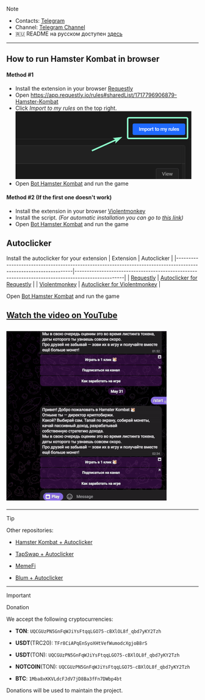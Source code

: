 > [!NOTE]
> - Contacts: [Telegram](https://t.me/mudachyo)
> - Channel: [Telegram Channel](https://t.me/shopalenka) 
> - 🇷🇺 README на русском доступен [здесь](README.md)
---
## How to run Hamster Kombat in browser 
#### Method #1
- Install the extension in your browser [Requestly](https://chromewebstore.google.com/detail/requestly-intercept-modif/mdnleldcmiljblolnjhpnblkcekpdkpa)
- Open https://app.requestly.io/rules#sharedList/1717796906879-Hamster-Kombat
- Click _Import to my rules_ on the top right. ![Import to my rules](import.png)
- Open [Bot Hamster Kombat](https://web.telegram.org/k/#?tgaddr=tg%3A%2F%2Fresolve%3Fdomain%3Dhamster_kombat_bot%26appname%3Dstart%26startapp%3DkentId2475526) and run the game

#### Method #2 (If the first one doesn't work)
- Install the extension in your browser [Violentmonkey](https://chromewebstore.google.com/detail/violentmonkey/jinjaccalgkegednnccohejagnlnfdag)
- Install the script. _(For automatic installation you can go to  [this link](https://github.com/mudachyo/Hamster-Kombat/raw/main/hamster-kombat.user.js))_
- Open [Bot Hamster Kombat](https://web.telegram.org/k/#?tgaddr=tg%3A%2F%2Fresolve%3Fdomain%3Dhamster_kombat_bot%26appname%3Dstart%26startapp%3DkentId2475526) and run the game

## Autoclicker
Install the autoclicker for your extension
| Extension                                                                                                       | Autoclicker                                                                                       |
|------------------------------------------------------------------------------------------------------------------|--------------------------------------------------------------------------------------------------|
| [Requestly](https://chromewebstore.google.com/detail/requestly-intercept-modif/mdnleldcmiljblolnjhpnblkcekpdkpa) | [Autoclicker for Requestly](https://app.requestly.io/rules#sharedList/1717897316858-HK-Autoclicker) |
| [Violentmonkey](https://chromewebstore.google.com/detail/violentmonkey/jinjaccalgkegednnccohejagnlnfdag)         | [Autoclicker for Violentmonkey](https://github.com/mudachyo/Hamster-Kombat/raw/main/hamster-kombat.user.js)         |

Open [Bot Hamster Kombat](https://web.telegram.org/k/#?tgaddr=tg%3A%2F%2Fresolve%3Fdomain%3Dhamster_kombat_bot%26appname%3Dstart%26startapp%3DkentId2475526) and run the game
## [Watch the video on YouTube](https://www.youtube.com/watch?v=eZtkSSh8IMc)
## ![Result](result.gif)
---
> [!TIP]
> Other repositories:
> 
> - [Hamster Kombat + Autoclicker](https://github.com/mudachyo/Hamster-Kombat)
> 
> - [TapSwap + Autoclicker](https://github.com/mudachyo/TapSwap)
> 
> - [MemeFi](https://github.com/mudachyo/MemeFi-Coin)
> 
> - [Blum + Autoclicker](https://github.com/mudachyo/Blum)
---
> [!IMPORTANT] 
> Donation
> 
> We accept the following cryptocurrencies:
> 
> - **TON**: `UQCGUzPN5GnFqWJiYsFtqqLGO75-cBXlOL8f_qbd7yKY2Tzh`
> 
> - **USDT**(TRC20): `TFr8CiAPqEnSyoXHtVefWumodcXgjoB8rS`
> 
> - **USDT**(TON): `UQCGUzPN5GnFqWJiYsFtqqLGO75-cBXlOL8f_qbd7yKY2Tzh`
> 
> - **NOTCOIN**(TON): `UQCGUzPN5GnFqWJiYsFtqqLGO75-cBXlOL8f_qbd7yKY2Tzh`
> 
> - **BTC**: `1Mba8xKKVLdcFJdV7jD8Ba3fFn7DWbp4bt`
> 
> Donations will be used to maintain the project.